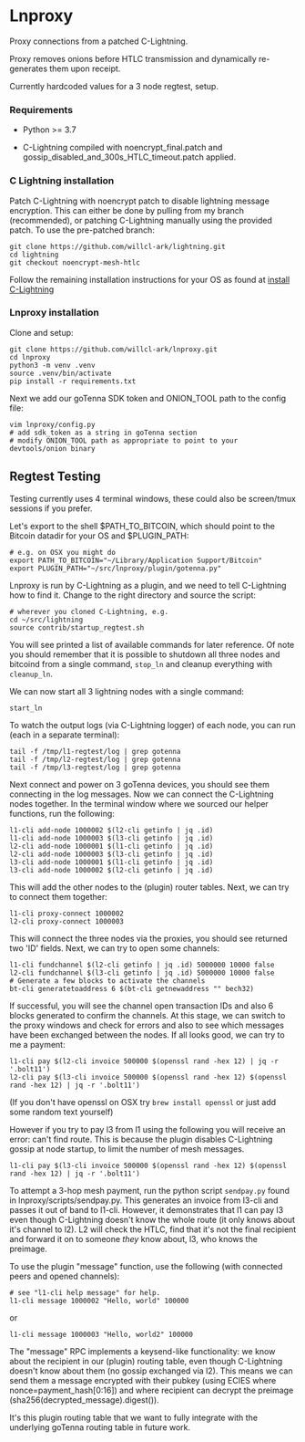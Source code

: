 # Lnproxy

Proxy connections from a patched C-Lightning.

Proxy removes onions before HTLC transmission and dynamically re-generates them upon receipt.

Currently hardcoded values for a 3 node regtest, setup. 

### Requirements

* Python >= 3.7
    
* C-Lightning compiled with noencrypt_final.patch and gossip_disabled_and_300s_HTLC_timeout.patch applied.


### C Lightning installation

Patch C-Lightning with noencrypt patch to disable lightning message encryption. This can either be done by pulling from my branch (recommended), or patching C-Lightning manually using the provided patch. To use the pre-patched branch:

    git clone https://github.com/willcl-ark/lightning.git
    cd lightning
    git checkout noencrypt-mesh-htlc

Follow the remaining installation instructions for your OS as found at [install C-Lightning](https://github.com/willcl-ark/lightning/blob/noencrypt-mesh/doc/INSTALL.md)


### Lnproxy installation

Clone and setup:

    git clone https://github.com/willcl-ark/lnproxy.git
    cd lnproxy
    python3 -m venv .venv
    source .venv/bin/activate
    pip install -r requirements.txt
    
Next we add our goTenna SDK token and ONION_TOOL path to the config file:

    vim lnproxy/config.py
    # add sdk_token as a string in goTenna section
    # modify ONION_TOOL path as appropriate to point to your devtools/onion binary
    
    
## Regtest Testing

Testing currently uses 4 terminal windows, these could also be screen/tmux sessions if you prefer.

Let's export to the shell $PATH_TO_BITCOIN, which should point to the Bitcoin datadir for your OS and $PLUGIN_PATH:

    # e.g. on OSX you might do
    export PATH_TO_BITCOIN="~/Library/Application Support/Bitcoin"
    export PLUGIN_PATH="~/src/lnproxy/plugin/gotenna.py"
    
Lnproxy is run by C-Lightning as a plugin, and we need to tell C-Lightning how to find it. Change to the right directory and source the script:

    # wherever you cloned C-Lightning, e.g.
    cd ~/src/lightning
    source contrib/startup_regtest.sh

You will see printed a list of available commands for later reference. Of note you should remember that it is possible to shutdown all three nodes and bitcoind from a single command, `stop_ln` and cleanup everything with `cleanup_ln`.

We can now start all 3 lightning nodes with a single command:

    start_ln
    
To watch the output logs (via C-Lightning logger) of each node, you can run (each in a separate terminal):

    tail -f /tmp/l1-regtest/log | grep gotenna
    tail -f /tmp/l2-regtest/log | grep gotenna
    tail -f /tmp/l3-regtest/log | grep gotenna
    
Next connect and power on 3 goTenna devices, you should see them connecting in the log messages. Now we can connect the C-Lightning nodes together. In the terminal window where we sourced our helper functions, run the following:

    l1-cli add-node 1000002 $(l2-cli getinfo | jq .id)
    l1-cli add-node 1000003 $(l3-cli getinfo | jq .id)
    l2-cli add-node 1000001 $(l1-cli getinfo | jq .id)
    l2-cli add-node 1000003 $(l3-cli getinfo | jq .id)
    l3-cli add-node 1000001 $(l1-cli getinfo | jq .id)
    l3-cli add-node 1000002 $(l2-cli getinfo | jq .id)

This will add the other nodes to the (plugin) router tables. Next, we can try to connect them together:

    l1-cli proxy-connect 1000002
    l2-cli proxy-connect 1000003

This will connect the three nodes via the proxies, you should see returned two 'ID' fields. Next, we can try to open some channels:

    l1-cli fundchannel $(l2-cli getinfo | jq .id) 5000000 10000 false
    l2-cli fundchannel $(l3-cli getinfo | jq .id) 5000000 10000 false
    # Generate a few blocks to activate the channels
    bt-cli generatetoaddress 6 $(bt-cli getnewaddress "" bech32)
    
If successful, you will see the channel open transaction IDs and also 6 blocks generated to confirm the channels. At this stage, we can switch to the proxy windows and check for errors and also to see which messages have been exchanged between the nodes. If all looks good, we can try to me a payment:

    l1-cli pay $(l2-cli invoice 500000 $(openssl rand -hex 12) | jq -r '.bolt11')
    l2-cli pay $(l3-cli invoice 500000 $(openssl rand -hex 12) $(openssl rand -hex 12) | jq -r '.bolt11')

(If you don't have openssl on OSX try `brew install openssl` or just add some random text yourself)

However if you try to pay l3 from l1 using the following you will receive an error: can't find route. This is because the plugin disables C-Lightning gossip at node startup, to limit the number of mesh messages.

    l1-cli pay $(l3-cli invoice 500000 $(openssl rand -hex 12) $(openssl rand -hex 12) | jq -r '.bolt11')


To attempt a 3-hop mesh payment, run the python script `sendpay.py` found in lnproxy/scripts/sendpay.py.
This generates an invoice from l3-cli and passes it out of band to l1-cli. However, it demonstrates that l1 can pay l3 even though C-Lightning doesn't know the whole route (it only knows about it's channel to l2). L2 will check the HTLC, find that it's not the final recipient and forward it on to someone _they_ know about, l3, who knows the preimage.

To use the plugin "message" function, use the following (with connected peers and opened channels):

    # see "l1-cli help message" for help.
    l1-cli message 1000002 "Hello, world" 100000

or

    l1-cli message 1000003 "Hello, world2" 100000
    
The "message" RPC implements a keysend-like functionality: we know about the recipient in our (plugin) routing table, even though C-Lightning doesn't know about them (no gossip exchanged via l2). This means we can send them a message encrypted with their pubkey (using ECIES where nonce=payment_hash[0:16]) and where recipient can decrypt the preimage (sha256(decrypted_message).digest()).

It's this plugin routing table that we want to fully integrate with the underlying goTenna routing table in future work.